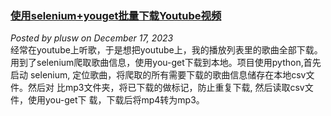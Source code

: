 ### [使用selenium+youget批量下载Youtube视频](https://example.com)
*Posted by plusw on December 17, 2023*  
    经常在youtube上听歌，于是想把youtube上，我的播放列表里的歌曲全部下载。
用到了selenium爬取歌曲信息，使用you-get下载到本地。项目使用python,首先启动
selenium, 定位歌曲，将爬取的所有需要下载的歌曲信息储存在本地csv文件。然后对
比mp3文件夹，将已下载的做标记，防止重复下载, 然后读取csv文件，使用you-get下
载，下载后将mp4转为mp3。



